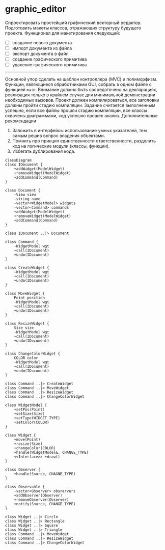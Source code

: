 # graphic_editor
Спроектировать простейший графический векторный редактор. Подготовить макеты классов,
отражающих структуру будущего проекта.
Функционал для макетирования следующий:
- [ ] создание нового документа
- [ ] импорт документа из файла
- [ ] экспорт документа в файл
- [ ] создание графического примитива
- [ ] удаление графического примитива
____
Основной упор сделать на шаблон контроллера (MVC) и полиморфизм. Функции, являющиеся обработчиками GUI, собрать в одном файле с функцией `main`. Внимание должно быть сосредоточено на декларациях, реализация только в крайнем случае для
минимальной демонстрации необходимых вызовов. Проект должен компилироваться, все заголовки должны пройти стадию компиляции. Задание считается выполненным успешно, если все файлы прошли стадию компиляции, все классы
охвачены диаграммами, код успешно прошел анализ. Дополнительные рекомендации
1. Заложить в интерфейсы использование умных указателей, тем самым решив вопрос
владения объектами.
2. Помнить про принцип единственности ответственности, разделить код на логические
модули (классы, функции).
3. Избегать дублирования кода.
```mermaid
classDiagram
class IDocument {
    +addWidget(ModelWidget)
    +removeWidget(ModelWidget)
    +addCommand(Command)
}

class Document {
    -View view
    -string name
    -vector<WidgetModel> widgets
    -vector<Command> commands
    +addWidget(ModelWidget)
    +removeWidget(ModelWidget)
    +addCommand(Command)
}

class IDocument ..|> Document

class Command {
    -WidgetModel wgt
    +call(IDocument)
    +undo(IDocument)
}

class CreateWidget {
    -WidgetModel wgt
    +call(IDocument)
    +undo(IDocument)
}

class MoveWidget {
    Point position
    -WidgetModel wgt
    +call(IDocument)
    +undo(IDocument)
}

class ResizeWidget {
    Size size
    -WidgetModel wgt
    +call(IDocument)
    +undo(IDocument)
}

class ChangeColorWidget {
    COLOR color
    -WidgetModel wgt
    +call(IDocument)
    +undo(IDocument)
}

class Command ..|> CreateWidget
class Command ..|> MoveWidget
class Command ..|> ResizeWidget
class Command ..|> ChangeColorWidget

class WidgetModel {
    +setPos(Point)
    +setSize(Size)
    +setType(WIDGET_TYPE)
    +setColor(COLOR)
}

class Widget {
    +move(Point)
    +resize(Size)
    +changeColor(COLOR)
    +handle(WidgetModel&, CHANGE_TYPE)
    <<Interface>> +draw() 
}

class Observer {
    +handle(Source, CHAGNE_TYPE)
}

class Observable {
    -vector<Observer> obsrervers
    +addObserver(Observer)
    +removeObserver(Observer)
    +notify(Source, CHANGE_TYPE)
}

class Widget ..|> Circle
class Widget ..|> Rectangle
class Widget ..|> Square
class Widget ..|> Triangle
class Command ..|> MoveWidget
class Command ..|> ResizeWidget
class Command ..|> ChangeColorWidget

```
